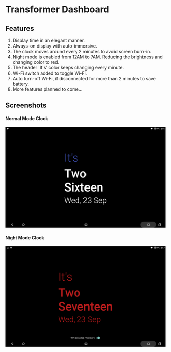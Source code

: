 # Transformer Dashboard
## Features
1. Display time in an elegant manner.
2. Always-on display with auto-immersive.
3. The clock moves around every 2 minutes to avoid screen burn-in.
4. Night mode is enabled from 12AM to 7AM. Reducing the brightness and changing color to red.
5. The header 'It's' color keeps changing every minute.
6. Wi-Fi switch added to toggle Wi-Fi.
7. Auto turn-off Wi-Fi, if disconnected for more than 2 minutes to save battery.
8. More features planned to come...
## Screenshots
#### Normal Mode Clock
<div align="center">
    <img src="./screenshots/clock.png" width="600px"/>
</div>

#### Night Mode Clock
<div align="center">
    <img src="./screenshots/clock_night.png" width="600px"/>
</div>
